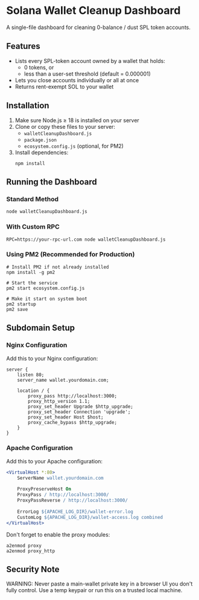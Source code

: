 # Solana Wallet Cleanup Dashboard

A single-file dashboard for cleaning 0-balance / dust SPL token accounts.

## Features

- Lists every SPL-token account owned by a wallet that holds:
  - 0 tokens, or
  - less than a user-set threshold (default = 0.000001)
- Lets you close accounts individually or all at once
- Returns rent-exempt SOL to your wallet

## Installation

1. Make sure Node.js ≥ 18 is installed on your server
2. Clone or copy these files to your server:
   - `walletCleanupDashboard.js`
   - `package.json`
   - `ecosystem.config.js` (optional, for PM2)
3. Install dependencies:
   ```
   npm install
   ```

## Running the Dashboard

### Standard Method
```
node walletCleanupDashboard.js
```

### With Custom RPC
```
RPC=https://your-rpc-url.com node walletCleanupDashboard.js
```

### Using PM2 (Recommended for Production)
```
# Install PM2 if not already installed
npm install -g pm2

# Start the service
pm2 start ecosystem.config.js

# Make it start on system boot
pm2 startup
pm2 save
```

## Subdomain Setup

### Nginx Configuration

Add this to your Nginx configuration:

```nginx
server {
    listen 80;
    server_name wallet.yourdomain.com;

    location / {
        proxy_pass http://localhost:3000;
        proxy_http_version 1.1;
        proxy_set_header Upgrade $http_upgrade;
        proxy_set_header Connection 'upgrade';
        proxy_set_header Host $host;
        proxy_cache_bypass $http_upgrade;
    }
}
```

### Apache Configuration

Add this to your Apache configuration:

```apache
<VirtualHost *:80>
    ServerName wallet.yourdomain.com
    
    ProxyPreserveHost On
    ProxyPass / http://localhost:3000/
    ProxyPassReverse / http://localhost:3000/
    
    ErrorLog ${APACHE_LOG_DIR}/wallet-error.log
    CustomLog ${APACHE_LOG_DIR}/wallet-access.log combined
</VirtualHost>
```

Don't forget to enable the proxy modules:
```
a2enmod proxy
a2enmod proxy_http
```

## Security Note

WARNING: Never paste a main-wallet private key in a browser UI you don't fully control. Use a temp keypair or run this on a trusted local machine.
